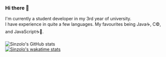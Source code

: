 ### Hi there 👋
I'm currently a student developer in my 3rd year of university.
<br>I have experience in quite a few languages. My favourites being Java☕️, C©️, and JavaScript☕️📜.
<br><br>![Sinzolo's GitHub stats](https://github-readme-stats.vercel.app/api?username=Sinzolo&count_private=true&theme=codeSTACKr&hide=stars,contribs&show_icons=true&custom_title=Sinzolo's%20GitHub%20Stats)
<br>[![Sinzolo's wakatime stats](https://github-readme-stats.vercel.app/api/wakatime?username=Sinzolo&theme=great-gatsby&layout=compact&custom_title=Sinzolo's%20Wakatime%20Stats)](https://github.com/Sinzolo/github-readme-stats)
